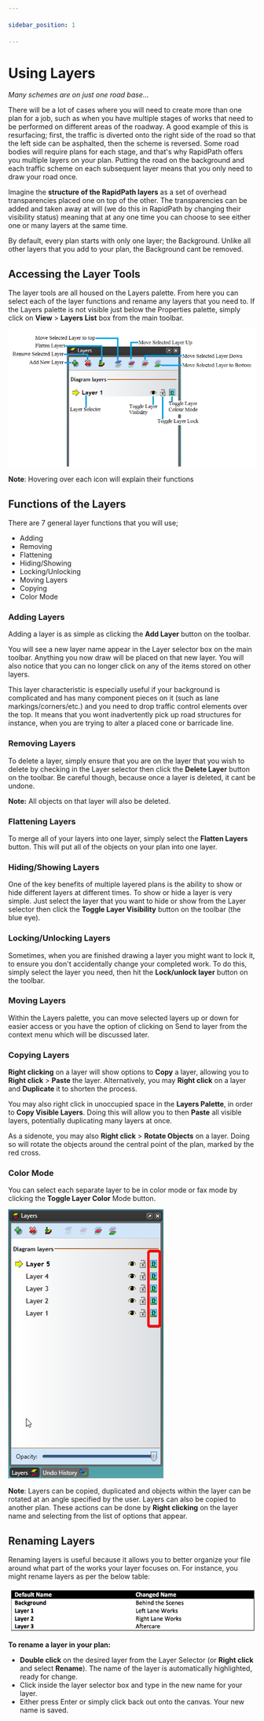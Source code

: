 ```yaml
---

sidebar_position: 1

---
```

# Using Layers

*Many schemes are on just one road base...*

There will be a lot of cases where you will need to create more than one plan for a job, such as when you have multiple stages of works that need to be performed on different areas of the roadway. A good example of this is resurfacing; first, the traffic is diverted onto the right side of the road so that the left side can be asphalted, then the scheme is reversed.
Some road bodies will require plans for each stage, and that's why RapidPath offers you multiple layers on your plan. Putting the road on the background and each traffic scheme on each subsequent layer means that you only need to draw your road once.

Imagine the **structure of the RapidPath layers** as a set of overhead transparencies placed one on top of the other. The transparencies can be added and taken away at will (we do this in RapidPath by changing their visibility status) meaning that at any one time you can choose to see either one or many layers at the same time.

By default, every plan starts with only one layer; the Background. Unlike all other layers that you add to your plan, the Background cant be removed.

## Accessing the Layer Tools

The layer tools are all housed on the Layers palette. From here you can select each of the layer functions and rename any layers that you need to. If the Layers palette is not visible just below the Properties palette, simply click on **View** > **Layers List** box from the main toolbar.

![The_Layers_Palette_details](./assets/The_Layers_Palette_details.png)

**Note**: Hovering over each icon will explain their functions

## Functions of the Layers

There are 7 general layer functions that you will use;

- Adding
- Removing
- Flattening
- Hiding/Showing
- Locking/Unlocking
- Moving Layers
- Copying
- Color Mode

### Adding Layers

Adding a layer is as simple as clicking the **Add Layer** button on the toolbar.

You will see a new layer name appear in the Layer selector box on the main toolbar. Anything you now draw will be placed on that new layer. You will also notice that you can no longer click on any of the items stored on other layers.

This layer characteristic is especially useful if your background is complicated and has many component pieces on it (such as lane markings/corners/etc.) and you need to drop traffic control elements over the top. It means that you wont inadvertently pick up road structures for instance, when you are trying to alter a placed cone or barricade line.

### Removing Layers

To delete a layer, simply ensure that you are on the layer that you wish to delete by checking in the Layer selector then click the **Delete Layer** button on the toolbar. Be careful though, because once a layer is deleted, it cant be undone.

**Note:** All objects on that layer will also be deleted.

### Flattening Layers

To merge all of your layers into one layer, simply select the **Flatten Layers** button. This will put all of the objects on your plan into one layer.

### Hiding/Showing Layers

One of the key benefits of multiple layered plans is the ability to show or hide different layers at different times. To show or hide a layer is very simple. Just select the layer that you want to hide or show from the Layer selector then click the **Toggle Layer Visibility** button on the toolbar (the blue eye).

### Locking/Unlocking Layers

Sometimes, when you are finished drawing a layer you might want to lock it, to ensure you don't accidentally change your completed work. To do this, simply select the layer you need, then hit the **Lock/unlock layer** button on the toolbar.

### Moving Layers

Within the Layers palette, you can move selected layers up or down for easier access or you have the option of clicking on Send to layer from the context menu which will be discussed later.

### Copying Layers

**Right clicking** on a layer will show options to **Copy** a layer, allowing you to **Right click** > **Paste** the layer.
Alternatively, you may **Right click** on a layer and **Duplicate** it to shorten the process.

You may also right click in unoccupied space in the **Layers Palette**, in order to **Copy Visible Layers**. Doing this will allow you to then **Paste** all visible layers, potentially duplicating many layers at once.

As a sidenote, you may also **Right click** > **Rotate Objects** on a layer. Doing so will rotate the objects around the central point of the plan, marked by the red cross.

### Color Mode

You can select each separate layer to be in color mode or fax mode by clicking the **Toggle Layer Color** Mode button.

![The_Toggle_Layer_Color_Icon](./assets/The_Toggle_Layer_Color_Icon.png)

**Note**: Layers can be copied, duplicated and objects within the layer can be rotated at an angle specified by the user. Layers can also be copied to another plan. These actions can be done by **Right clicking** on the layer name and selecting from the list of options that appear.

## Renaming Layers

Renaming layers is useful because it allows you to better organize your file around what part of the works your layer focuses on. For instance, you might rename layers as per the below table:

![Renaming_Layer_Examples](./assets/Renaming_Layer_Examples.png)

**To rename a layer in your plan:**

- **Double click** on the desired layer from the Layer Selector (or **Right click** and select **Rename**). The name of the layer is automatically highlighted, ready for change.
- Click inside the layer selector box and type in the new name for your layer.
- Either press Enter or simply click back out onto the canvas. Your new name is saved.

